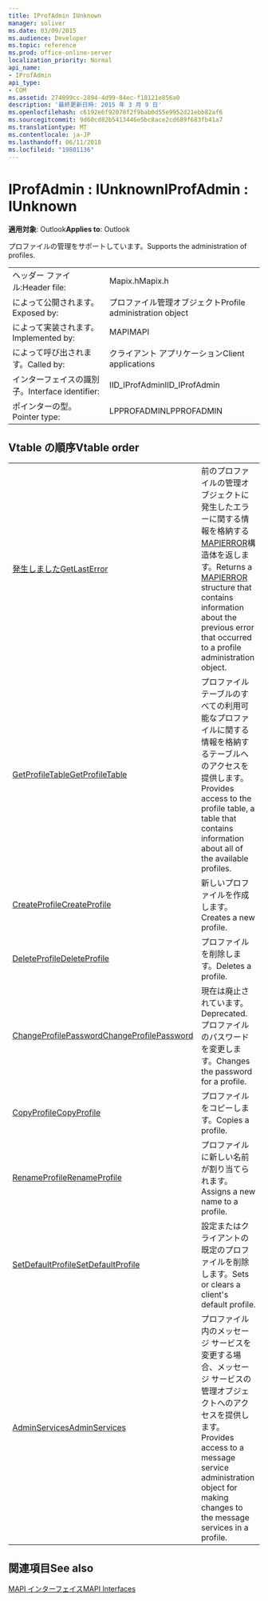 ```yaml
---
title: IProfAdmin IUnknown
manager: soliver
ms.date: 03/09/2015
ms.audience: Developer
ms.topic: reference
ms.prod: office-online-server
localization_priority: Normal
api_name:
- IProfAdmin
api_type:
- COM
ms.assetid: 274899cc-2894-4d99-84ec-f18121e856a0
description: '最終更新日時: 2015 年 3 月 9 日'
ms.openlocfilehash: c6192e6f92078f2f9bab0d55e9952d21ebb82af6
ms.sourcegitcommit: 9d60cd82b5413446e5bc8ace2cd689f683fb41a7
ms.translationtype: MT
ms.contentlocale: ja-JP
ms.lasthandoff: 06/11/2018
ms.locfileid: "19801136"
---
```

# <a name="iprofadmin--iunknown"></a><span data-ttu-id="8a186-103">IProfAdmin : IUnknown</span><span class="sxs-lookup"><span data-stu-id="8a186-103">IProfAdmin : IUnknown</span></span>

  
  
<span data-ttu-id="8a186-104">**適用対象**: Outlook</span><span class="sxs-lookup"><span data-stu-id="8a186-104">**Applies to**: Outlook</span></span> 
  
<span data-ttu-id="8a186-105">プロファイルの管理をサポートしています。</span><span class="sxs-lookup"><span data-stu-id="8a186-105">Supports the administration of profiles.</span></span> 
  
|||
|:-----|:-----|
|<span data-ttu-id="8a186-106">ヘッダー ファイル:</span><span class="sxs-lookup"><span data-stu-id="8a186-106">Header file:</span></span>  <br/> |<span data-ttu-id="8a186-107">Mapix.h</span><span class="sxs-lookup"><span data-stu-id="8a186-107">Mapix.h</span></span>  <br/> |
|<span data-ttu-id="8a186-108">によって公開されます。</span><span class="sxs-lookup"><span data-stu-id="8a186-108">Exposed by:</span></span>  <br/> |<span data-ttu-id="8a186-109">プロファイル管理オブジェクト</span><span class="sxs-lookup"><span data-stu-id="8a186-109">Profile administration object</span></span>  <br/> |
|<span data-ttu-id="8a186-110">によって実装されます。</span><span class="sxs-lookup"><span data-stu-id="8a186-110">Implemented by:</span></span>  <br/> |<span data-ttu-id="8a186-111">MAPI</span><span class="sxs-lookup"><span data-stu-id="8a186-111">MAPI</span></span>  <br/> |
|<span data-ttu-id="8a186-112">によって呼び出されます。</span><span class="sxs-lookup"><span data-stu-id="8a186-112">Called by:</span></span>  <br/> |<span data-ttu-id="8a186-113">クライアント アプリケーション</span><span class="sxs-lookup"><span data-stu-id="8a186-113">Client applications</span></span>  <br/> |
|<span data-ttu-id="8a186-114">インターフェイスの識別子。</span><span class="sxs-lookup"><span data-stu-id="8a186-114">Interface identifier:</span></span>  <br/> |<span data-ttu-id="8a186-115">IID_IProfAdmin</span><span class="sxs-lookup"><span data-stu-id="8a186-115">IID_IProfAdmin</span></span>  <br/> |
|<span data-ttu-id="8a186-116">ポインターの型。</span><span class="sxs-lookup"><span data-stu-id="8a186-116">Pointer type:</span></span>  <br/> |<span data-ttu-id="8a186-117">LPPROFADMIN</span><span class="sxs-lookup"><span data-stu-id="8a186-117">LPPROFADMIN</span></span>  <br/> |
   
## <a name="vtable-order"></a><span data-ttu-id="8a186-118">Vtable の順序</span><span class="sxs-lookup"><span data-stu-id="8a186-118">Vtable order</span></span>

|||
|:-----|:-----|
|[<span data-ttu-id="8a186-119">発生しました</span><span class="sxs-lookup"><span data-stu-id="8a186-119">GetLastError</span></span>](iprofadmin-getlasterror.md) <br/> |<span data-ttu-id="8a186-120">前のプロファイルの管理オブジェクトに発生したエラーに関する情報を格納する[MAPIERROR](mapierror.md)構造体を返します。</span><span class="sxs-lookup"><span data-stu-id="8a186-120">Returns a [MAPIERROR](mapierror.md) structure that contains information about the previous error that occurred to a profile administration object.</span></span>  <br/> |
|[<span data-ttu-id="8a186-121">GetProfileTable</span><span class="sxs-lookup"><span data-stu-id="8a186-121">GetProfileTable</span></span>](iprofadmin-getprofiletable.md) <br/> |<span data-ttu-id="8a186-122">プロファイル テーブルのすべての利用可能なプロファイルに関する情報を格納するテーブルへのアクセスを提供します。</span><span class="sxs-lookup"><span data-stu-id="8a186-122">Provides access to the profile table, a table that contains information about all of the available profiles.</span></span>  <br/> |
|[<span data-ttu-id="8a186-123">CreateProfile</span><span class="sxs-lookup"><span data-stu-id="8a186-123">CreateProfile</span></span>](iprofadmin-createprofile.md) <br/> |<span data-ttu-id="8a186-124">新しいプロファイルを作成します。</span><span class="sxs-lookup"><span data-stu-id="8a186-124">Creates a new profile.</span></span>  <br/> |
|[<span data-ttu-id="8a186-125">DeleteProfile</span><span class="sxs-lookup"><span data-stu-id="8a186-125">DeleteProfile</span></span>](iprofadmin-deleteprofile.md) <br/> |<span data-ttu-id="8a186-126">プロファイルを削除します。</span><span class="sxs-lookup"><span data-stu-id="8a186-126">Deletes a profile.</span></span>  <br/> |
|[<span data-ttu-id="8a186-127">ChangeProfilePassword</span><span class="sxs-lookup"><span data-stu-id="8a186-127">ChangeProfilePassword</span></span>](iprofadmin-changeprofilepassword.md) <br/> |<span data-ttu-id="8a186-128">現在は廃止されています。</span><span class="sxs-lookup"><span data-stu-id="8a186-128">Deprecated.</span></span> <span data-ttu-id="8a186-129">プロファイルのパスワードを変更します。</span><span class="sxs-lookup"><span data-stu-id="8a186-129">Changes the password for a profile.</span></span>  <br/> |
|[<span data-ttu-id="8a186-130">CopyProfile</span><span class="sxs-lookup"><span data-stu-id="8a186-130">CopyProfile</span></span>](iprofadmin-copyprofile.md) <br/> |<span data-ttu-id="8a186-131">プロファイルをコピーします。</span><span class="sxs-lookup"><span data-stu-id="8a186-131">Copies a profile.</span></span>  <br/> |
|[<span data-ttu-id="8a186-132">RenameProfile</span><span class="sxs-lookup"><span data-stu-id="8a186-132">RenameProfile</span></span>](iprofadmin-renameprofile.md) <br/> |<span data-ttu-id="8a186-133">プロファイルに新しい名前が割り当てられます。</span><span class="sxs-lookup"><span data-stu-id="8a186-133">Assigns a new name to a profile.</span></span>  <br/> |
|[<span data-ttu-id="8a186-134">SetDefaultProfile</span><span class="sxs-lookup"><span data-stu-id="8a186-134">SetDefaultProfile</span></span>](iprofadmin-setdefaultprofile.md) <br/> |<span data-ttu-id="8a186-135">設定またはクライアントの既定のプロファイルを削除します。</span><span class="sxs-lookup"><span data-stu-id="8a186-135">Sets or clears a client's default profile.</span></span>  <br/> |
|[<span data-ttu-id="8a186-136">AdminServices</span><span class="sxs-lookup"><span data-stu-id="8a186-136">AdminServices</span></span>](iprofadmin-adminservices.md) <br/> |<span data-ttu-id="8a186-137">プロファイル内のメッセージ サービスを変更する場合、メッセージ サービスの管理オブジェクトへのアクセスを提供します。</span><span class="sxs-lookup"><span data-stu-id="8a186-137">Provides access to a message service administration object for making changes to the message services in a profile.</span></span>  <br/> |
   
## <a name="see-also"></a><span data-ttu-id="8a186-138">関連項目</span><span class="sxs-lookup"><span data-stu-id="8a186-138">See also</span></span>



[<span data-ttu-id="8a186-139">MAPI インターフェイス</span><span class="sxs-lookup"><span data-stu-id="8a186-139">MAPI Interfaces</span></span>](mapi-interfaces.md)

